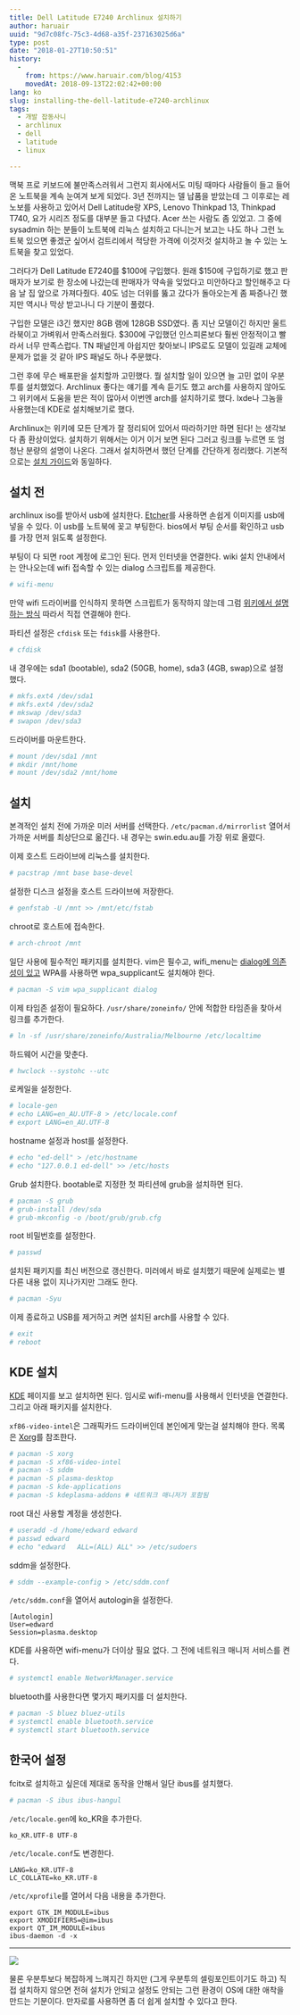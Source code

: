 ```yaml
---
title: Dell Latitude E7240 Archlinux 설치하기
author: haruair
uuid: "9d7c08fc-75c3-4d68-a35f-237163025d6a"
type: post
date: "2018-01-27T10:50:51"
history:
  - 
    from: https://www.haruair.com/blog/4153
    movedAt: 2018-09-13T22:02:42+00:00
lang: ko
slug: installing-the-dell-latitude-e7240-archlinux
tags:
  - 개발 잡동사니
  - archlinux
  - dell
  - latitude
  - linux

---
```

맥북 프로 키보드에 불만족스러워서 그런지 회사에서도 미팅 때마다 사람들이 들고 들어온 노트북을 계속 눈여겨 보게 되었다. 3년 전까지는 델 납품을 받았는데 그 이후로는 레노보를 사용하고 있어서 Dell Latitude랑 XPS, Lenovo Thinkpad 13, Thinkpad T740, 요가 시리즈 정도를 대부분 들고 다녔다. Acer 쓰는 사람도 좀 있었고. 그 중에 sysadmin 하는 분들이 노트북에 리눅스 설치하고 다니는거 보고는 나도 하나 그런 노트북 있으면 좋겠군 싶어서 검트리에서 적당한 가격에 이것저것 설치하고 놀 수 있는 노트북을 찾고 있었다.

그러다가 Dell Latitude E7240를 \$100에 구입했다. 원래 \$150에 구입하기로 했고 판매자가 보기로 한 장소에 나갔는데 판매자가 약속을 잊었다고 미안하다고 할인해주고 다음 날 집 앞으로 가져다줬다. 40도 넘는 더위를 뚫고 갔다가 돌아오는게 좀 짜증나긴 했지만 역시나 막상 받고나니 다 기분이 풀렸다.

구입한 모델은 i3긴 했지만 8GB 램에 128GB SSD였다. 좀 지난 모델이긴 하지만 울트라북이고 가벼워서 만족스러웠다. \$300에 구입했던 인스피론보다 훨씬 안정적이고 빨라서 너무 만족스럽다. TN 패널인게 아쉽지만 찾아보니 IPS로도 모델이 있길래 교체에 문제가 없을 것 같아 IPS 패널도 하나 주문했다.

그런 후에 무슨 배포판을 설치할까 고민했다. 뭘 설치할 일이 있으면 늘 고민 없이 우분투를 설치했었다. Archlinux 좋다는 얘기를 계속 듣기도 했고 arch를 사용하지 않아도 그 위키에서 도움을 받은 적이 많아서 이번엔 arch를 설치하기로 했다. lxde나 그놈을 사용했는데 KDE로 설치해보기로 했다.

Archlinux는 위키에 모든 단계가 잘 정리되어 있어서 따라하기만 하면 된다! 는 생각보다 좀 환상이었다. 설치하기 위해서는 이거 이거 보면 된다 그러고 링크를 누르면 또 엄청난 분량의 설명이 나온다. 그래서 설치하면서 했던 단계를 간단하게 정리했다. 기본적으로는 [설치 가이드][1]와 동일하다.

## 설치 전

archlinux iso를 받아서 usb에 설치한다. [Etcher][2]를 사용하면 손쉽게 이미지를 usb에 넣을 수 있다. 이 usb를 노트북에 꽂고 부팅한다. bios에서 부팅 순서를 확인하고 usb를 가장 먼저 읽도록 설정한다.

부팅이 다 되면 root 계정에 로그인 된다. 먼저 인터넷을 연결한다. wiki 설치 안내에서는 안나오는데 wifi 접속할 수 있는 dialog 스크립트를 제공한다.

```bash
# wifi-menu
```

만약 wifi 드라이버를 인식하지 못하면 스크립트가 동작하지 않는데 그럼 [위키에서 설명하는 방식][3] 따라서 직접 연결해야 한다.

파티션 설정은 `cfdisk` 또는 `fdisk`를 사용한다.

```bash
# cfdisk
```

내 경우에는 sda1 (bootable), sda2 (50GB, home), sda3 (4GB, swap)으로 설정했다.

```bash
# mkfs.ext4 /dev/sda1
# mkfs.ext4 /dev/sda2
# mkswap /dev/sda3
# swapon /dev/sda3
```

드라이버를 마운트한다.

```bash
# mount /dev/sda1 /mnt
# mkdir /mnt/home
# mount /dev/sda2 /mnt/home
```

## 설치

본격적인 설치 전에 가까운 미러 서버를 선택한다. `/etc/pacman.d/mirrorlist` 열어서 가까운 서버를 최상단으로 옮긴다. 내 경우는 swin.edu.au를 가장 위로 올렸다.

이제 호스트 드라이브에 리눅스를 설치한다.

```bash
# pacstrap /mnt base base-devel
```

설정한 디스크 설정을 호스트 드라이브에 저장한다.

```bash
# genfstab -U /mnt >> /mnt/etc/fstab
```

chroot로 호스트에 접속한다.

```bash
# arch-chroot /mnt
```

일단 사용에 필수적인 패키지를 설치한다. vim은 필수고, wifi\_menu는 [dialog에 의존성이 있고][4] WPA를 사용하면 wpa\_supplicant도 설치해야 한다.

```bash
# pacman -S vim wpa_supplicant dialog
```

이제 타임존 설정이 필요하다. `/usr/share/zoneinfo/` 안에 적합한 타임존을 찾아서 링크를 추가한다.

```bash
# ln -sf /usr/share/zoneinfo/Australia/Melbourne /etc/localtime
```

하드웨어 시간을 맞춘다.

```bash
# hwclock --systohc --utc
```

로케일을 설정한다.

```bash
# locale-gen
# echo LANG=en_AU.UTF-8 > /etc/locale.conf
# export LANG=en_AU.UTF-8
```

hostname 설정과 host를 설정한다.

```bash
# echo "ed-dell" > /etc/hostname
# echo "127.0.0.1 ed-dell" >> /etc/hosts
```

Grub 설치한다. bootable로 지정한 첫 파티션에 grub을 설치하면 된다.

```bash
# pacman -S grub
# grub-install /dev/sda
# grub-mkconfig -o /boot/grub/grub.cfg
```

root 비밀번호를 설정한다.

```bash
# passwd
```

설치된 패키지를 최신 버전으로 갱신한다. 미러에서 바로 설치했기 때문에 실제로는 별다른 내용 없이 지나가지만 그래도 한다.

```bash
# pacman -Syu
```

이제 종료하고 USB를 제거하고 켜면 설치된 arch를 사용할 수 있다.

```bash
# exit
# reboot
```

## KDE 설치

[KDE][5] 페이지를 보고 설치하면 된다. 임시로 wifi-menu를 사용해서 인터넷을 연결한다. 그리고 아래 패키지를 설치한다.

`xf86-video-intel`은 그래픽카드 드라이버인데 본인에게 맞는걸 설치해야 한다. 목록은 [Xorg][6]를 참조한다.

```bash
# pacman -S xorg
# pacman -S xf86-video-intel
# pacman -S sddm
# pacman -S plasma-desktop
# pacman -S kde-applications
# pacman -S kdeplasma-addons # 네트워크 매니저가 포함됨
```

root 대신 사용할 계정을 생성한다.

```bash
# useradd -d /home/edward edward
# passwd edward
# echo "edward   ALL=(ALL) ALL" >> /etc/sudoers
```

sddm을 설정한다.

```bash
# sddm --example-config > /etc/sddm.conf
```

`/etc/sddm.conf`을 열어서 autologin을 설정한다.

    [Autologin]
    User=edward
    Session=plasma.desktop
    

KDE를 사용하면 wifi-menu가 더이상 필요 없다. 그 전에 네트워크 매니저 서비스를 켠다.

```bash
# systemctl enable NetworkManager.service
```

bluetooth를 사용한다면 몇가지 패키지를 더 설치한다.

```bash
# pacman -S bluez bluez-utils
# systemctl enable bluetooth.service
# systemctl start bluetooth.service
```

## 한국어 설정

fcitx로 설치하고 싶은데 제대로 동작을 안해서 일단 ibus를 설치했다.

```bash
# pacman -S ibus ibus-hangul
```

`/etc/locale.gen`에 ko\_KR을 추가한다.

    ko_KR.UTF-8 UTF-8
    

`/etc/locale.conf`도 변경한다.

    LANG=ko_KR.UTF-8
    LC_COLLATE=ko_KR.UTF-8
    

`/etc/xprofile`를 열어서 다음 내용을 추가한다.

    export GTK_IM_MODULE=ibus
    export XMODIFIERS=@im=ibus
    export QT_IM_MODULE=ibus
    ibus-daemon -d -x
    

* * *

![](The-Big-Bang-Theory.png)

물론 우분투보다 복잡하게 느껴지긴 하지만 (그게 우분투의 셀링포인트이기도 하고) 직접 설치하지 않으면 전혀 설치가 안되고 설정도 안되는 그런 환경이 OS에 대한 애착을 만드는 기분이다. 만자로를 사용하면 좀 더 쉽게 설치할 수 있다고 한다.

 [1]: https://wiki.archlinux.org/index.php/installation_guide
 [2]: https://etcher.io/
 [3]: https://wiki.archlinux.org/index.php/Wireless_network_configuration#Wireless_management
 [4]: https://wiki.archlinux.org/index.php/netctl
 [5]: https://wiki.archlinux.org/index.php/KDE
 [6]: https://wiki.archlinux.org/index.php/xorg

